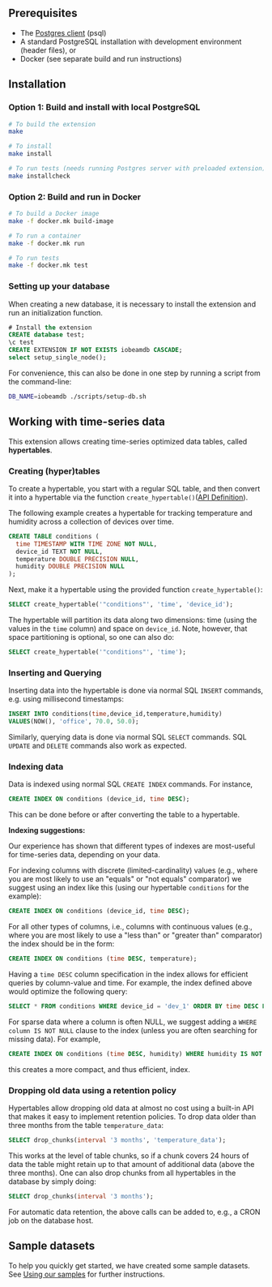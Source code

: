 ## Prerequisites

- The [Postgres client](https://wiki.postgresql.org/wiki/Detailed_installation_guides) (psql)
- A standard PostgreSQL installation with development environment (header files), or
- Docker (see separate build and run instructions)

## Installation

### Option 1: Build and install with local PostgreSQL

```bash
# To build the extension
make

# To install
make install

# To run tests (needs running Postgres server with preloaded extension)
make installcheck
```

### Option 2: Build and run in Docker

```bash
# To build a Docker image
make -f docker.mk build-image

# To run a container
make -f docker.mk run

# To run tests
make -f docker.mk test
```

### Setting up your database

When creating a new database, it is necessary to install the extension and
run an initialization function.

```sql
# Install the extension
CREATE database test;
\c test
CREATE EXTENSION IF NOT EXISTS iobeamdb CASCADE;
select setup_single_node();
```

For convenience, this can also be done in one step by running a script from
the command-line:
```bash
DB_NAME=iobeamdb ./scripts/setup-db.sh
```

## Working with time-series data

This extension allows creating time-series optimized data tables,
called **hypertables**.

### Creating (hyper)tables
To create a hypertable, you start with a regular SQL table, and then convert it
into a hypertable via the function `create_hypertable()`([API Definition](extension/sql/main/ddl.sql)).

The following example creates a hypertable for tracking
temperature and humidity across a collection of devices over time.

```sql
CREATE TABLE conditions (
  time TIMESTAMP WITH TIME ZONE NOT NULL,
  device_id TEXT NOT NULL,
  temperature DOUBLE PRECISION NULL,
  humidity DOUBLE PRECISION NULL
);
```

Next, make it a hypertable using the provided function
`create_hypertable()`:
```sql
SELECT create_hypertable('"conditions"', 'time', 'device_id');
```

The hypertable will partition its data along two dimensions: time (using the values in the
`time` column) and space on `device_id`. Note, however, that space partitioning
is optional, so one can also do:
```sql
SELECT create_hypertable('"conditions"', 'time');
```

### Inserting and Querying
Inserting data into the hypertable is done via normal SQL `INSERT` commands,
e.g. using millisecond timestamps:
```sql
INSERT INTO conditions(time,device_id,temperature,humidity)
VALUES(NOW(), 'office', 70.0, 50.0);
```

Similarly, querying data is done via normal SQL `SELECT` commands.
SQL `UPDATE` and `DELETE` commands also work as expected.

### Indexing data

Data is indexed using normal SQL `CREATE INDEX` commands. For instance,
```sql
CREATE INDEX ON conditions (device_id, time DESC);
```
This can be done before or after converting the table to a hypertable.

**Indexing suggestions:**

Our experience has shown that different types of indexes are most-useful for
time-series data, depending on your data.

For indexing columns with discrete (limited-cardinality) values (e.g., where you are most likely
  to use an "equals" or "not equals" comparator) we suggest using an index like this (using our hypertable `conditions` for the example):
```sql
CREATE INDEX ON conditions (device_id, time DESC);
```
For all other types of columns, i.e., columns with continuous values (e.g., where you are most likely to use a
"less than" or "greater than" comparator) the index should be in the form:
```sql
CREATE INDEX ON conditions (time DESC, temperature);
```
Having a `time DESC` column specification in the index allows for efficient queries by column-value and time. For example, the index defined above would optimize the following query:
```sql
SELECT * FROM conditions WHERE device_id = 'dev_1' ORDER BY time DESC LIMIT 10
```

For sparse data where a column is often NULL, we suggest adding a `WHERE column IS NOT NULL` clause to the index (unless you are often searching for missing data). For example,

```sql
CREATE INDEX ON conditions (time DESC, humidity) WHERE humidity IS NOT NULL;
```
this creates a more compact, and thus efficient, index.

### Dropping old data using a retention policy

Hypertables allow dropping old data at almost no cost using a built-in API that
makes it easy to implement retention policies. To drop data older than three months
from the table `temperature_data`:
```sql
SELECT drop_chunks(interval '3 months', 'temperature_data');
```

This works at the level of table chunks, so if a chunk covers 24 hours of data
the table might retain up to that amount of additional data (above the three months).
One can also drop chunks from all hypertables in the database by simply doing:
```sql
SELECT drop_chunks(interval '3 months');
```

For automatic data retention, the above calls can be added to, e.g., a CRON job
on the database host.

## Sample datasets
To help you quickly get started, we have created some sample datasets. See
[Using our samples](docs/UsingSamples.md) for further instructions.